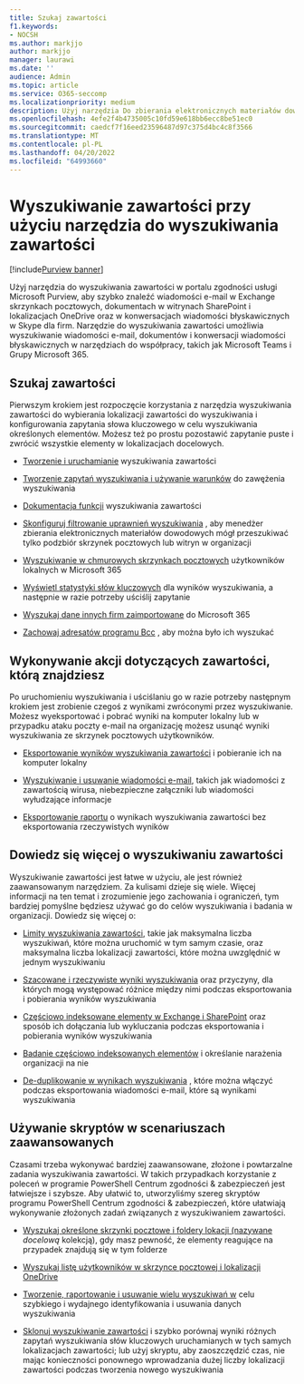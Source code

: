 ```yaml
---
title: Szukaj zawartości
f1.keywords:
- NOCSH
ms.author: markjjo
author: markjjo
manager: laurawi
ms.date: ''
audience: Admin
ms.topic: article
ms.service: O365-seccomp
ms.localizationpriority: medium
description: Użyj narzędzia Do zbierania elektronicznych materiałów dowodowych wyszukiwania zawartości w portalu zgodności usługi Microsoft Purview, aby szybko znaleźć wiadomości e-mail w skrzynkach pocztowych Exchange, dokumentach w witrynach SharePoint i lokalizacjach OneDrive oraz konwersacje dotyczące wiadomości błyskawicznych w Skype dla firm.
ms.openlocfilehash: 4efe2f4b4735005c10fd59e618bb6ecc8be51ec0
ms.sourcegitcommit: caedcf7f16eed23596487d97c375d4bc4c8f3566
ms.translationtype: MT
ms.contentlocale: pl-PL
ms.lasthandoff: 04/20/2022
ms.locfileid: "64993660"
---
```

# <a name="search-for-content-using-the-content-search-tool"></a>Wyszukiwanie zawartości przy użyciu narzędzia do wyszukiwania zawartości

[!include[Purview banner](../includes/purview-rebrand-banner.md)]

Użyj narzędzia do wyszukiwania zawartości w portalu zgodności usługi Microsoft Purview, aby szybko znaleźć wiadomości e-mail w Exchange skrzynkach pocztowych, dokumentach w witrynach SharePoint i lokalizacjach OneDrive oraz w konwersacjach wiadomości błyskawicznych w Skype dla firm. Narzędzie do wyszukiwania zawartości umożliwia wyszukiwanie wiadomości e-mail, dokumentów i konwersacji wiadomości błyskawicznych w narzędziach do współpracy, takich jak Microsoft Teams i Grupy Microsoft 365.
  
## <a name="search-for-content"></a>Szukaj zawartości

Pierwszym krokiem jest rozpoczęcie korzystania z narzędzia wyszukiwania zawartości do wybierania lokalizacji zawartości do wyszukiwania i konfigurowania zapytania słowa kluczowego w celu wyszukiwania określonych elementów. Możesz też po prostu pozostawić zapytanie puste i zwrócić wszystkie elementy w lokalizacjach docelowych.
  
- [Tworzenie i uruchamianie](content-search.md) wyszukiwania zawartości

- [Tworzenie zapytań wyszukiwania i używanie warunków](keyword-queries-and-search-conditions.md) do zawężenia wyszukiwania

- [Dokumentacja funkcji](content-search-reference.md) wyszukiwania zawartości

- [Skonfiguruj filtrowanie uprawnień wyszukiwania](permissions-filtering-for-content-search.md) , aby menedżer zbierania elektronicznych materiałów dowodowych mógł przeszukiwać tylko podzbiór skrzynek pocztowych lub witryn w organizacji

- [Wyszukiwanie w chmurowych skrzynkach pocztowych](search-cloud-based-mailboxes-for-on-premises-users.md) użytkowników lokalnych w Microsoft 365

- [Wyświetl statystyki słów kluczowych](view-keyword-statistics-for-content-search.md) dla wyników wyszukiwania, a następnie w razie potrzeby uściślij zapytanie

- [Wyszukaj dane innych firm zaimportowane](use-content-search-to-search-third-party-data-that-was-imported.md) do Microsoft 365

- [Zachowaj adresatów programu Bcc](/exchange/policy-and-compliance/holds/preserve-bcc-recipients-and-group-members) , aby można było ich wyszukać

## <a name="perform-actions-on-content-you-find"></a>Wykonywanie akcji dotyczących zawartości, którą znajdziesz

Po uruchomieniu wyszukiwania i uściślaniu go w razie potrzeby następnym krokiem jest zrobienie czegoś z wynikami zwróconymi przez wyszukiwanie. Możesz wyeksportować i pobrać wyniki na komputer lokalny lub w przypadku ataku poczty e-mail na organizację możesz usunąć wyniki wyszukiwania ze skrzynek pocztowych użytkowników.
  
- [Eksportowanie wyników wyszukiwania zawartości](export-search-results.md) i pobieranie ich na komputer lokalny

- [Wyszukiwanie i usuwanie wiadomości e-mail](search-for-and-delete-messages-in-your-organization.md), takich jak wiadomości z zawartością wirusa, niebezpieczne załączniki lub wiadomości wyłudzające informacje

- [Eksportowanie raportu](export-a-content-search-report.md) o wynikach wyszukiwania zawartości bez eksportowania rzeczywistych wyników

## <a name="learn-more-about-content-search"></a>Dowiedz się więcej o wyszukiwaniu zawartości

Wyszukiwanie zawartości jest łatwe w użyciu, ale jest również zaawansowanym narzędziem. Za kulisami dzieje się wiele. Więcej informacji na ten temat i zrozumienie jego zachowania i ograniczeń, tym bardziej pomyślne będziesz używać go do celów wyszukiwania i badania w organizacji. Dowiedz się więcej o:
  
- [Limity wyszukiwania zawartości](limits-for-content-search.md), takie jak maksymalna liczba wyszukiwań, które można uruchomić w tym samym czasie, oraz maksymalna liczba lokalizacji zawartości, które można uwzględnić w jednym wyszukiwaniu

- [Szacowane i rzeczywiste wyniki wyszukiwania](differences-between-estimated-and-actual-ediscovery-search-results.md) oraz przyczyny, dla których mogą występować różnice między nimi podczas eksportowania i pobierania wyników wyszukiwania

- [Częściowo indeksowane elementy w Exchange i SharePoint](partially-indexed-items-in-content-search.md) oraz sposób ich dołączania lub wykluczania podczas eksportowania i pobierania wyników wyszukiwania

- [Badanie częściowo indeksowanych elementów](investigating-partially-indexed-items-in-ediscovery.md) i określanie narażenia organizacji na nie

- [De-duplikowanie w wynikach wyszukiwania](de-duplication-in-ediscovery-search-results.md) , które można włączyć podczas eksportowania wiadomości e-mail, które są wynikami wyszukiwania

## <a name="use-scripts-for-advanced-scenarios"></a>Używanie skryptów w scenariuszach zaawansowanych

Czasami trzeba wykonywać bardziej zaawansowane, złożone i powtarzalne zadania wyszukiwania zawartości. W takich przypadkach korzystanie z poleceń w programie PowerShell Centrum zgodności & zabezpieczeń jest łatwiejsze i szybsze. Aby ułatwić to, utworzyliśmy szereg skryptów programu PowerShell Centrum zgodności & zabezpieczeń, które ułatwiają wykonywanie złożonych zadań związanych z wyszukiwaniem zawartości.

- [Wyszukaj określone skrzynki pocztowe i foldery lokacji (nazywane](use-content-search-for-targeted-collections.md)  *docelową* kolekcją), gdy masz pewność, że elementy reagujące na przypadek znajdują się w tym folderze

- [Wyszukaj listę użytkowników w skrzynce pocztowej i lokalizacji OneDrive](search-the-mailbox-and-onedrive-for-business-for-a-list-of-users.md)

- [Tworzenie, raportowanie i usuwanie wielu wyszukiwań w](create-report-on-and-delete-multiple-content-searches.md) celu szybkiego i wydajnego identyfikowania i usuwania danych wyszukiwania

- [Sklonuj wyszukiwanie zawartości](clone-a-content-search.md) i szybko porównaj wyniki różnych zapytań wyszukiwania słów kluczowych uruchamianych w tych samych lokalizacjach zawartości; lub użyj skryptu, aby zaoszczędzić czas, nie mając konieczności ponownego wprowadzania dużej liczby lokalizacji zawartości podczas tworzenia nowego wyszukiwania
